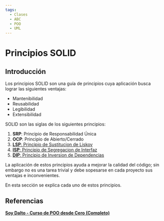 ```yaml
---
tags:
  - Clases
  - ABC
  - POO
  - UML
---
```




# Principios SOLID



## Introducción

Los principios SOLID son una guía de principios cuya aplicación busca lograr las siguientes ventajas:

- Mantenibilidad
- Reusabilidad
- Legibilidad
- Extensibilidad

SOLID son las siglas de los siguientes principios:

1. **SRP**: Principio de Responsabilidad Única
1. **OCP**: Principio de Abierto/Cerrado
1. [**LSP**: Principio de Sustitucion de Liskov](lsp.md)
1. [**ISP**: Principio de Segregacion de Interfaz](isp.md)
1. [**DIP**: Principio de Inversion de Dependencias](dip.md)

La aplicación de estos principios ayuda a mejorar la calidad del código; sin embargo no es una tarea trivial y debe sopesarse en cada proyecto sus ventajas e inconvenientes.

En esta sección se explica cada uno de estos principios.


## Referencias

**[Soy Dalto - Curso de POO desde Cero (Completo)](https://youtu.be/HtKqSJX7VoM?t=10539)**
